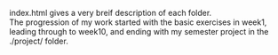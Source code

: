index.html gives a very breif description of each folder.  
The progression of my work started with the basic exercises in week1, leading through to week10, and ending with my semester project in the ./project/ folder.
